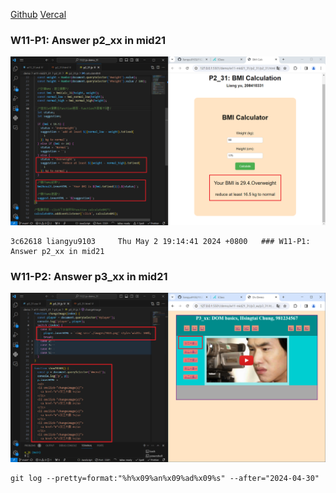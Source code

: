 [Github](https://github.com/liangyu9103/1122-js-demo_31.git)
[Vercal](https://vercel.com/liangyu9103s-projects/1122-js-demo-31)

### W11-P1: Answer p2_xx in mid21

![](w11-p1.png)

```
3c62618 liangyu9103     Thu May 2 19:14:41 2024 +0800   ### W11-P1: Answer p2_xx in mid21
```

### W11-P2: Answer p3_xx in mid21

![](w11-p2.png)

```
git log --pretty=format:"%h%x09%an%x09%ad%x09%s" --after="2024-04-30"
```
